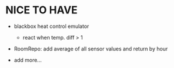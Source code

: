 # NICE TO HAVE

- blackbox heat control emulator
    - react when temp. diff > 1
- RoomRepo: add average of all sensor values and return by hour

- add more...